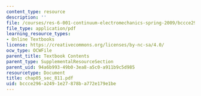 ```yaml
---
content_type: resource
description: ''
file: /courses/res-6-001-continuum-electromechanics-spring-2009/bccce296a2491e27878ba772e179e1be_chap05_sec_811.pdf
file_type: application/pdf
learning_resource_types:
- Online Textbooks
license: https://creativecommons.org/licenses/by-nc-sa/4.0/
ocw_type: OCWFile
parent_title: Textbook Contents
parent_type: SupplementalResourceSection
parent_uid: 94a6b993-49b0-3ea8-a5c0-a911b9c5d985
resourcetype: Document
title: chap05_sec_811.pdf
uid: bccce296-a249-1e27-878b-a772e179e1be
---
```

